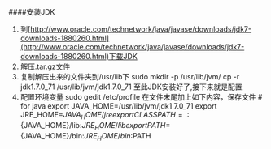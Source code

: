 ####安装JDK
1. 到[http://www.oracle.com/technetwork/java/javase/downloads/jdk7-downloads-1880260.html](http://www.oracle.com/technetwork/java/javase/downloads/jdk7-downloads-1880260.html)下载JDK
2. 解压.tar.gz文件
3. 复制解压出来的文件夹到/usr/lib下
          sudo mkdir -p /usr/lib/jvm/
          cp -r jdk1.7.0_71 /usr/lib/jvm/jdk1.7.0_71
  至此JDK安装好了,接下来就是配置
4. 配置环境变量
        sudo gedit /etc/profile
 在文件末尾加上如下内容，保存文件
        # for java
        export JAVA_HOME=/usr/lib/jvm/jdk1.7.0_71
        export JRE_HOME=${JAVA_HOME}/jre
        export CLASSPATH=.:${JAVA_HOME}/lib:${JRE_HOME}/lib
        export PATH=${JAVA_HOME}/bin:${JRE_HOME}/bin:$PATH
